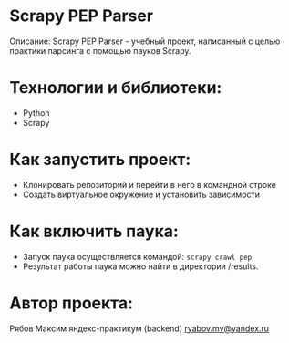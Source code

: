 # Scrapy PEP Parser
Описание:
Scrapy PEP Parser - учебный проект, написанный с целью практики парсинга с помощью пауков Scrapy.

# Технологии и библиотеки:
 - Python
 - Scrapy

# Как запустить проект:
 - Клонировать репозиторий и перейти в него в командной строке
 - Создать виртуальное окружение и установить зависимости


# Как включить паука:
 - Запуск паука осуществляется командой: ```scrapy crawl pep```
 - Результат работы паука можно найти в директории /results.

# Автор проекта:
 Рябов Максим 
 яндекс-практикум (backend) 
 ryabov.mv@yandex.ru